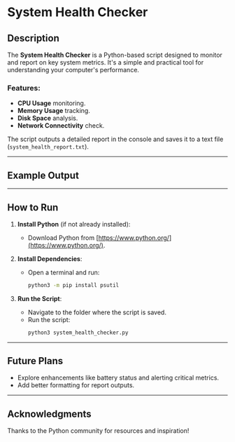 # System Health Checker

## Description
The **System Health Checker** is a Python-based script designed to monitor and report on key system metrics. It's a simple and practical tool for understanding your computer's performance.

### Features:
- **CPU Usage** monitoring.
- **Memory Usage** tracking.
- **Disk Space** analysis.
- **Network Connectivity** check.

The script outputs a detailed report in the console and saves it to a text file (`system_health_report.txt`).

---

## Example Output


---

## How to Run
1. **Install Python** (if not already installed):
   - Download Python from [https://www.python.org/](https://www.python.org/).

2. **Install Dependencies**:
   - Open a terminal and run:
     ```bash
     python3 -m pip install psutil
     ```

3. **Run the Script**:
   - Navigate to the folder where the script is saved.
   - Run the script:
     ```bash
     python3 system_health_checker.py
     ```

---

## Future Plans
- Explore enhancements like battery status and alerting critical metrics.
- Add better formatting for report outputs.

---

## Acknowledgments
Thanks to the Python community for resources and inspiration!



